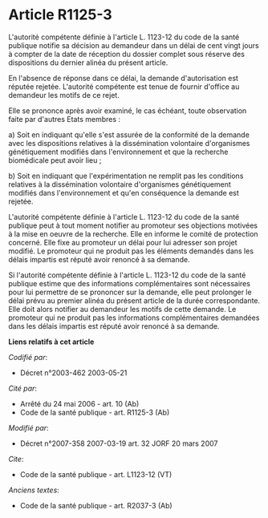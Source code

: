 # Article R1125-3

L'autorité compétente définie à l'article L. 1123-12 du code de la santé publique notifie sa décision au demandeur dans un
délai de cent vingt jours à compter de la date de réception du dossier complet sous réserve des dispositions du dernier
alinéa du présent article. 

En l'absence de réponse dans ce délai, la demande d'autorisation est réputée rejetée. L'autorité compétente est tenue de
fournir d'office au demandeur les motifs de ce rejet. 

Elle se prononce après avoir examiné, le cas échéant, toute observation faite par d'autres Etats membres : 

a) Soit en indiquant qu'elle s'est assurée de la conformité de la demande avec les dispositions relatives à la dissémination
volontaire d'organismes génétiquement modifiés dans l'environnement et que la recherche biomédicale peut avoir lieu ; 

b) Soit en indiquant que l'expérimentation ne remplit pas les conditions relatives à la dissémination volontaire d'organismes
génétiquement modifiés dans l'environnement et qu'en conséquence la demande est rejetée. 

L'autorité compétente définie à l'article L. 1123-12 du code de la santé publique peut à tout moment notifier au promoteur
ses objections motivées à la mise en oeuvre de la recherche. Elle en informe le comité de protection concerné. Elle fixe au
promoteur un délai pour lui adresser son projet modifié. Le promoteur qui ne produit pas les éléments demandés dans les
délais impartis est réputé avoir renoncé à sa demande. 

Si l'autorité compétente définie à l'article L. 1123-12 du code de la santé publique estime que des informations
complémentaires sont nécessaires pour lui permettre de se prononcer sur la demande, elle peut prolonger le délai prévu au
premier alinéa du présent article de la durée correspondante. Elle doit alors notifier au demandeur les motifs de cette
demande. Le promoteur qui ne produit pas les informations complémentaires demandées dans les délais impartis est réputé avoir
renoncé à sa demande.

**Liens relatifs à cet article**

_Codifié par_:

  - Décret n°2003-462 2003-05-21

_Cité par_:

  - Arrêté du 24 mai 2006 - art. 10 (Ab)
  - Code de la santé publique - art. R1125-3 (Ab)

_Modifié par_:

  - Décret n°2007-358 2007-03-19 art. 32 JORF 20 mars 2007

_Cite_:

  - Code de la santé publique - art. L1123-12 (VT)

_Anciens textes_:

  - Code de la santé publique - art. R2037-3 (Ab)
